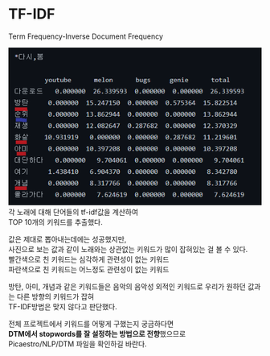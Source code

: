 # TF-IDF  
Term Frequency-Inverse Document Frequency  
  
![](https://github.com/seawavve/Picaestro/blob/main/NLP/TF-IDF/tfidf_bad_result.png)  
각 노래에 대해 단어들의 tf-idf값을 계산하여  
TOP 10개의 키워드를 추출했다.  
  
값은 제대로 뽑아내는데에는 성공했지만,  
사진으로 보는 값과 같이 노래와는 상관없는 키워드가 많이 잡혀있는 걸 볼 수 있다.  
빨간색으로 친 키워드는 심각하게 관련성이 없는 키워드  
파란색으로 친 키워드는 어느정도 관련성이 없는 키워드  
    
방탄, 아미, 개념과 같은 키워드들은 음악의 음악성 외적인 키워드로 우리가 원하던 값과는 다른 방향의 키워드가 잡혀  
TF-IDF방법은 맞지 않다고 판단했다.  
  
전체 프로젝트에서 키워드를 어떻게 구했는지 궁금하다면  
<b>DTM에서 stopwords를 잘 설정하는 방법으로 전향</b>했으므로   
Picaestro/NLP/DTM 파일을 확인하길 바란다.  


